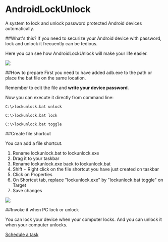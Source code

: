 # AndroidLockUnlock
A system to lock and unlock password protected Android devices automatically.

##What's this?
If you need to securize your Android device with password, lock and unlock it frecuently can be tedious.

Here you can see how AndroidLockUnlock will make your life easier.

<img src="gif/shortcut.gif">

##How to prepare
First you need to have added adb.exe to the path or place the bat file on the same location.

Remember to edit the file and **write your device password**.

Now you can execute it directly from command line:

```
C:\>lockunlock.bat unlock

C:\>lockunlock.bat lock

C:\>lockunlock.bat toggle
```

##Create file shortcut

You can add a file shortcut.

1. Rename lockunlock.bat to lockunlock.exe
2. Drag it to your taskbar
3. Rename lockunlock.exe back to lockunlock.bat
4. Shift + Right click on the file shortcut you have just created on taskbar
5. Click on Properties
6. On Shortcut tab, replace "lockunlock.exe" by "lockunlock.bat toggle" on Target
7. Save changes

<img src="gif/shortcut.gif">

##Invoke it when PC lock or unlock

You can lock your device when your computer locks. And you can unlock it when your computer unlocks.

[Schedule a task](http://windows.microsoft.com/en-au/windows/schedule-task#1TC=windows-7)
